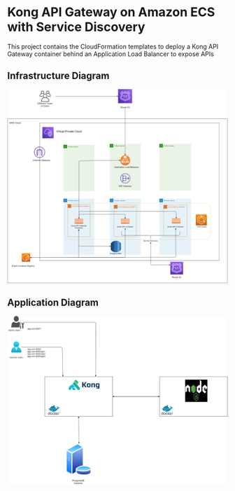 # Kong API Gateway on Amazon ECS with Service Discovery

This project contains the CloudFormation templates to deploy a Kong API Gateway container behind an Application Load Balancer to expose APIs

## Infrastructure Diagram
![Infrastructure Diagram](./images/Project1-Infrastructure.png)

## Application Diagram
![Application Diagram](./images/Project1-Application.png)